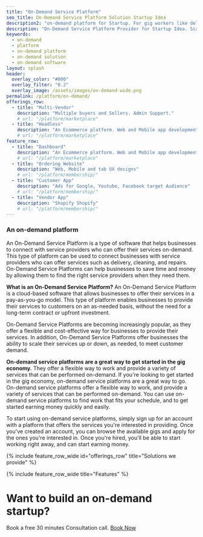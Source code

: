 ```yaml
---
title: "On-Demand Service Platform"
seo_title: On-Demand Service Platform Solution Startup Idea
description2: "on-demand platform for Startup. For gig workers like delivery, ride sharing, services"
description: "On-Demand Service Platform Provider for Startup Idea. Scalable for high traffic. Technology Solution"
keywords:
  - on-demand
  - platform
  - on-demand platform
  - on-demand solution
  - on-demand software
layout: splash
header:
  overlay_color: "#000"
  overlay_filter: "0.2"
  overlay_image: /assets/images/on-demand-wide.png
permalink: /platform/on-demand/
offerings_row:
  - title: "Multi-Vendor"
    description: "Multiple buyers and Sellers. Admin Support."
    # url: "/platform/marketplace"
  - title: "Headless"
    description: "An Ecommerce platform. Web and Mobile app development"
    # url: "/platform/marketplace"
feature_row:
  - title: "Dashboard"
    description: "An Ecommerce platform. Web and Mobile app development"
    # url: "/platform/marketplace"
  - title: "Ordering Website"
    description: "Web, Mobile and tab UX designs"
    # url: "/platform/membership/"
  - title: "Customer App"
    description: "Ads for Google, Youtube, Facebook target Audience"
    # url: "/platform/membership/"
  - title: "Vendor App"
    description: "Shopify Shopify"
    # url: "/platform/membership/"
---
```


### An on-demand platform

An On-Demand Service Platform is a type of software that helps businesses to connect with service providers who can offer their services on-demand. This type of platform can be used to connect businesses with service providers who can offer services such as delivery, cleaning, and repairs. On-Demand Service Platforms can help businesses to save time and money by allowing them to find the right service providers when they need them.

**What is an On-Demand Service Platform?**
An On-Demand Service Platform is a cloud-based software that allows businesses to offer their services in a pay-as-you-go model. This type of platform enables businesses to provide their services to customers on an as-needed basis, without the need for a long-term contract or upfront investment.

On-Demand Service Platforms are becoming increasingly popular, as they offer a flexible and cost-effective way for businesses to provide their services. In addition, On-Demand Service Platforms offer businesses the ability to scale their services up or down, as needed, to meet customer demand.

**On-demand service platforms are a great way to get started in the gig economy.** 
They offer a flexible way to work and provide a variety of services that can be performed on-demand.
If you're looking to get started in the gig economy, on-demand service platforms are a great way to go. On-demand service platforms offer a flexible way to work, and provide a variety of services that can be performed on-demand. You can use on-demand service platforms to find work that fits your schedule, and to get started earning money quickly and easily.

To start using on-demand service platforms, simply sign up for an account with a platform that offers the services you're interested in providing. Once you've created an account, you can browse the available gigs and apply for the ones you're interested in. Once you're hired, you'll be able to start working right away, and can start earning money.


{% include feature_row_wide id="offerings_row" title="Solutions we provide" %}

{% include feature_row_wide title="Features" %}

# Want to build an on-demand startup?

Book a free 30 minutes Consultation call.  [Book Now](mailto:sandesh.soni@songpoem.com)

